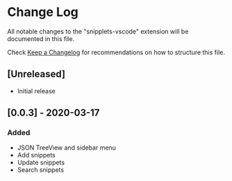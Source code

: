 # Change Log

All notable changes to the "snipplets-vscode" extension will be documented in this file.

Check [Keep a Changelog](http://keepachangelog.com/) for recommendations on how to structure this file.

## [Unreleased]

- Initial release

## [0.0.3] - 2020-03-17
### Added
- JSON TreeView and sidebar menu
- Add snippets
- Update snippets
- Search snippets